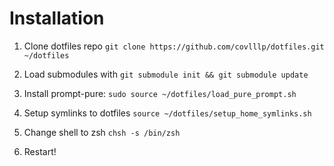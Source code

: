 # Installation

1. Clone dotfiles repo `git clone https://github.com/covlllp/dotfiles.git ~/dotfiles`

2. Load submodules with `git submodule init && git submodule update`

3. Install prompt-pure: `sudo source ~/dotfiles/load_pure_prompt.sh`

4. Setup symlinks to dotfiles `source ~/dotfiles/setup_home_symlinks.sh`

5. Change shell to zsh `chsh -s /bin/zsh`

6. Restart!
